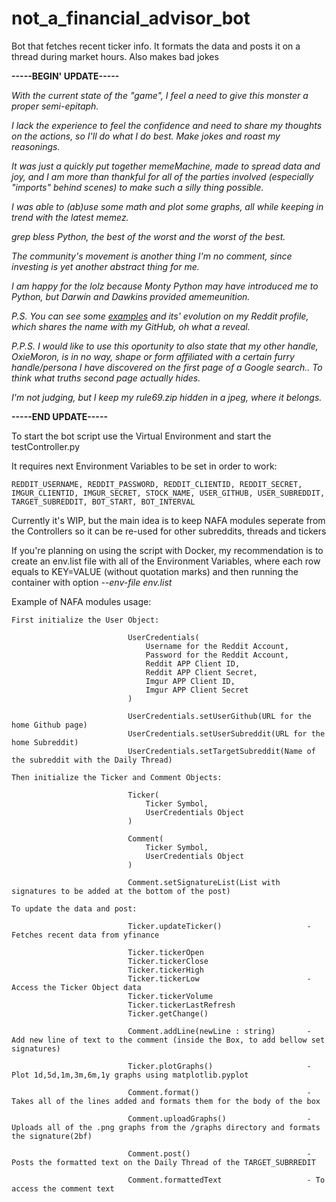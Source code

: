 # not_a_financial_advisor_bot
Bot that fetches recent ticker info.  It formats the data and posts it on a thread during market hours. Also makes bad jokes 

**-----BEGIN' UPDATE-----** 

_With the current state of the "game", I feel a need to give this monster a proper semi-epitaph._

_I lack the experience to feel the confidence and need to share my thoughts on the actions, so I'll do what I do best. Make jokes and roast my reasonings._

_It was just a quickly put together memeMachine, made to spread data and joy, and I am more than thankful for all of the parties involved (especially "imports" behind scenes) to make such a silly thing possible._

_I was able to (ab)use some math and plot some graphs, all while keeping in trend with the latest memez._

_grep bless Python, the best of the worst and the worst of the best._

_The community's movement is another thing I'm no comment, since investing is yet another abstract thing for me._

_I am happy for the lolz because Monty Python may have introduced me to Python, but Darwin and Dawkins provided amemeunition._

_P.S. You can see some [examples](https://www.reddit.com/r/Superstonk/comments/n9rsxg/comment/gxrmj3t/?utm_source=share&utm_medium=web2x&context=3) and its' evolution on my Reddit profile, which shares the name with my GitHub, oh what a reveal._

_P.P.S. I would like to use this oportunity to also state that my other handle, OxieMoron, is in no way, shape or form affiliated with a certain furry handle/persona I have discovered on the first page of a Google search.. To think what truths second page actually hides._

_I'm not judging, but I keep my rule69.zip hidden in a jpeg, where it belongs._

**-----END UPDATE-----**

To start the bot script use the Virtual Environment and start the testController.py

It requires next Environment Variables to be set in order to work:
                      
    REDDIT_USERNAME, REDDIT_PASSWORD, REDDIT_CLIENTID, REDDIT_SECRET, IMGUR_CLIENTID, IMGUR_SECRET, STOCK_NAME, USER_GITHUB, USER_SUBREDDIT, TARGET_SUBREDDIT, BOT_START, BOT_INTERVAL

Currently it's WIP, but the main idea is to keep NAFA modules seperate from the Controllers so it can be re-used for other subreddits, threads and tickers

If you're planning on using the script with Docker, my recommendation is to create an env.list file with all of the Environment Variables, where each row equals to KEY=VALUE (without quotation marks) and then running the container with option _--env-file env.list_

Example of NAFA modules usage:

    First initialize the User Object:
                              
                              UserCredentials(
                                  Username for the Reddit Account,
                                  Password for the Reddit Account,
                                  Reddit APP Client ID,
                                  Reddit APP Client Secret,
                                  Imgur APP Client ID,
                                  Imgur APP Client Secret
                              )
                              
                              UserCredentials.setUserGithub(URL for the home Github page)
                              UserCredentials.setUserSubreddit(URL for the home Subreddit)
                              UserCredentials.setTargetSubreddit(Name of the subreddit with the Daily Thread)
                              
    Then initialize the Ticker and Comment Objects:
                              
                              Ticker(
                                  Ticker Symbol,
                                  UserCredentials Object
                              )
                              
                              Comment(
                                  Ticker Symbol,
                                  UserCredentials Object
                              )
                              
                              Comment.setSignatureList(List with signatures to be added at the bottom of the post)
                              
    To update the data and post:
    
                              Ticker.updateTicker()                   - Fetches recent data from yfinance
                              
                              Ticker.tickerOpen 
                              Ticker.tickerClose
                              Ticker.tickerHigh
                              Ticker.tickerLow                        - Access the Ticker Object data
                              Ticker.tickerVolume
                              Ticker.tickerLastRefresh
                              Ticker.getChange()
                              
                              Comment.addLine(newLine : string)       - Add new line of text to the comment (inside the Box, to add bellow set signatures)
                              
                              Ticker.plotGraphs()                     - Plot 1d,5d,1m,3m,6m,1y graphs using matplotlib.pyplot
                              
                              Comment.format()                        - Takes all of the lines added and formats them for the body of the box
                              
                              Comment.uploadGraphs()                  - Uploads all of the .png graphs from the /graphs directory and formats the signature(2bf) 
                              
                              Comment.post()                          - Posts the formatted text on the Daily Thread of the TARGET_SUBRREDIT
                              
                              Comment.formattedText                   - To access the comment text
